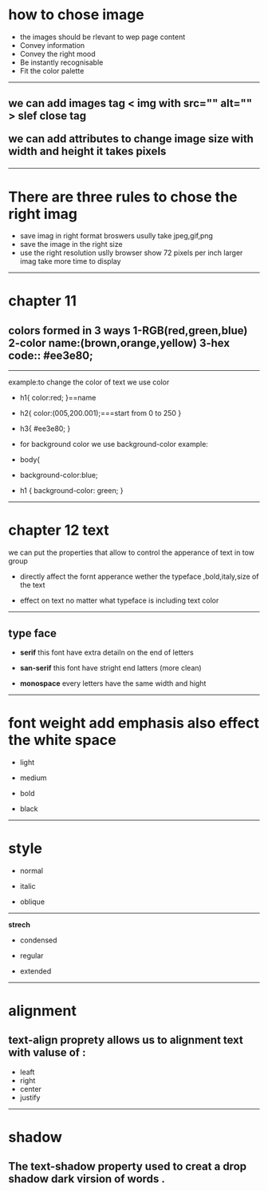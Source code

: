 <h1>how to chose image</h1>

- the images should  be rlevant to wep page content
 - Convey information
  - Convey the right mood 
  - Be instantly recognisable 
 - Fit the color palette
-------------------------------------------------
<h2>we can  add images tag < img with src="" alt="" > slef close tag

we can add attributes to change image size with width and height it takes pixels </h2>

-----------------------------------------------------------------
<h1>There are three rules to chose the right imag</h1>

- save imag in right format broswers usully take jpeg,gif,png
- save the image in the right size
- use the right resolution uslly browser show 72 pixels per inch
  larger imag take more time to display

----------------------------------------

<h1>chapter 11</h1>
<h2>
colors formed in 3 ways
1-RGB(red,green,blue)
2-color name:(brown,orange,yellow)
3-hex code:: #ee3e80;
</h2>

---------------------------

example:to change the color of text we use color
- h1{
color:red;
}==name
- h2{
color:(005,200.001);===start from 0 to 250
}
- h3{
#ee3e80;
}
- for background color we use 
background-color
example:
- body{
- background-color:blue; 

- h1 {
background-color: green;
}

-----------------------------------------------

<h1>chapter 12 text</h1>

we can put the properties that allow to control the apperance of text in tow group

- directly affect the fornt apperance wether the typeface ,bold,italy,size of the text

-  effect on text no  matter what typeface is including text color


-------------------------------------

<h2>type face</h2>

- **serif** this font have extra detailn on the end of letters

- **san-serif** this font have stright end latters (more clean)

- **monospace** every letters have the same width and hight

-----------------------------------------------------------------------

<h1> font weight add emphasis also effect the white space</h1>

- light

- medium

- bold

- black

---------------------------------------------------------------

<h1> style </h1>

- normal

- italic

- oblique

-------------------------------------------
**strech**

- condensed

- regular

- extended

-----------------------------------------------------

<h1>alignment </h1>

<h2>text-align proprety allows us to alignment text with valuse of :</h2>

- leaft
- right
- center
- justify 

------------------------------------------
<h1>shadow</h1>

<h2>The text-shadow property used to creat a drop shadow dark virsion of words . </h2>


